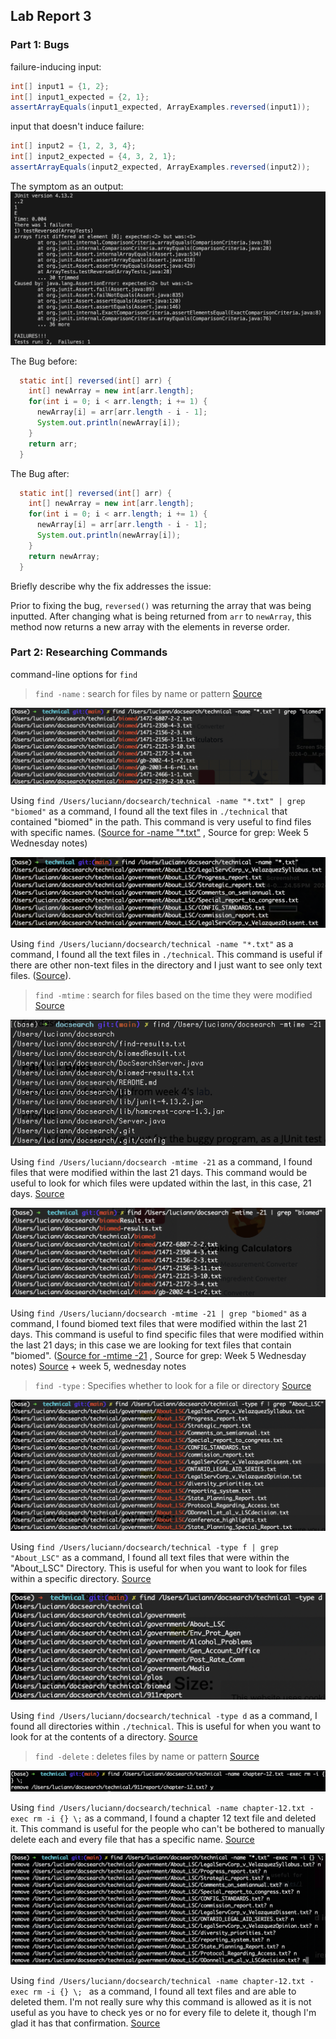 ## Lab Report 3
### Part 1: Bugs

failure-inducing input:
```java
int[] input1 = {1, 2};
int[] input1_expected = {2, 1};
assertArrayEquals(input1_expected, ArrayExamples.reversed(input1));
```

input that doesn't induce failure:
```java
int[] input2 = {1, 2, 3, 4};
int[] input2_expected = {4, 3, 2, 1};
assertArrayEquals(input2_expected, ArrayExamples.reversed(input2));
```
The symptom as an output:
![](symp_output.png)

The Bug before:
```java
  static int[] reversed(int[] arr) {
    int[] newArray = new int[arr.length];
    for(int i = 0; i < arr.length; i += 1) {
      newArray[i] = arr[arr.length - i - 1];
      System.out.println(newArray[i]);
    }
    return arr;
  }
```

The Bug after:
```java
  static int[] reversed(int[] arr) {
    int[] newArray = new int[arr.length];
    for(int i = 0; i < arr.length; i += 1) {
      newArray[i] = arr[arr.length - i - 1];
      System.out.println(newArray[i]);
    }
    return newArray;
  }
```

Briefly describe why the fix addresses the issue:

Prior to fixing the bug, `reversed()` was returning the array that was being inputted. After changing what is being returned from `arr` to `newArray`, this method now returns a new array with the elements in reverse order.


### Part 2: Researching Commands
command-line options for `find`

> `find -name` : search for files by name or pattern [Source](https://tecadmin.net/linux-find-command-with-examples/)

![](name_1.png) 

Using `find /Users/luciann/docsearch/technical -name "*.txt" | grep "biomed"` as a command, I found all the text files in `./technical` that contained "biomed" in the path. This command is very useful to find files with specific names. ([Source for -name "*.txt"](https://kb.iu.edu/d/admm) , Source for grep: Week 5 Wednesday notes)

![](name_2.png) 

Using `find /Users/luciann/docsearch/technical -name "*.txt"` as a command, I found all the text files in `./technical`. This command is useful if there are other non-text files in the directory and I just want to see only text files. ([Source](https://kb.iu.edu/d/admm)).


>`find -mtime` : search for files based on the time they were modified [Source](https://tecadmin.net/linux-find-command-with-examples/)

![](mtime_1.png)

Using `find /Users/luciann/docsearch -mtime -21` as a command, I found files that were modified within the last 21 days. This command would be useful to look for which files were updated within the last, in this case, 21 days. [Source](https://tecadmin.net/linux-find-command-with-examples/)

![](mtime_2.png)

Using `find /Users/luciann/docsearch -mtime -21 | grep "biomed"` as a command, I found biomed text files that were modified within the last 21 days. This command is useful to find specific files that were modified within the last 21 days; in this case we are looking for text files that contain "biomed". ([Source for -mtime -21](https://kb.iu.edu/d/admm) , Source for grep: Week 5 Wednesday notes) [Source](https://tecadmin.net/linux-find-command-with-examples/) + week 5, wednesday notes
  
> `find -type` : Specifies whether to look for a file or directory [Source](https://www.geeksforgeeks.org/find-command-in-linux-with-examples/)

![](type_f.png)

Using `find /Users/luciann/docsearch/technical -type f | grep "About_LSC"` as a command, I found all text files that were within the "About_LSC" Directory. This is useful for when you want to look for files within a specific directory. [Source](https://www.geeksforgeeks.org/find-command-in-linux-with-examples/)

![](type_d.png)

Using `find /Users/luciann/docsearch/technical -type d` as a command, I found all directories within `./technical`. This is useful for when you want to look for at the contents of a directory. [Source](https://www.geeksforgeeks.org/find-command-in-linux-with-examples/)

>`find -delete` : deletes files by name or pattern [Source](https://www.geeksforgeeks.org/find-command-in-linux-with-examples/)

![](del.png)

Using `find /Users/luciann/docsearch/technical -name chapter-12.txt -exec rm -i {} \;` as a command, I found a chapter 12 text file and deleted it. This command is useful for the people who can't be bothered to manually delete each and every file that has a specific name. [Source](https://www.geeksforgeeks.org/find-command-in-linux-with-examples/)

![](del_all.png)

Using `find /Users/luciann/docsearch/technical -name chapter-12.txt -exec rm -i {} \;
` as a command, I found all text files and are able to deleted them. I'm not really sure why this command is allowed as it is not useful as you have to check yes or no for every file to delete it, though I'm glad it has that confirmation. [Source](https://www.geeksforgeeks.org/find-command-in-linux-with-examples/)



